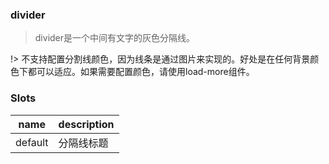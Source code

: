 ### divider

> divider是一个中间有文字的灰色分隔线。

!> 不支持配置分割线颜色，因为线条是通过图片来实现的。好处是在任何背景颜色下都可以适应。如果需要配置颜色，请使用load-more组件。

### Slots

|name|description|
|----|-----------|
|default|分隔线标题|
